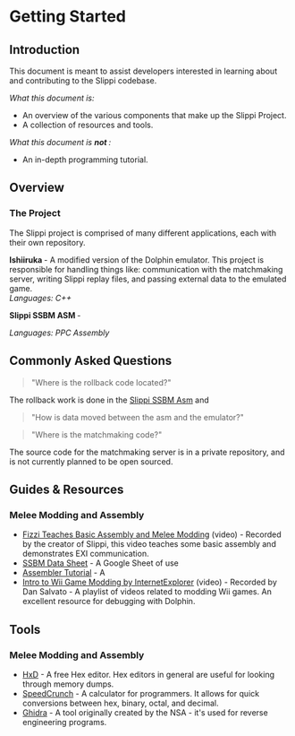# Getting Started

## Introduction
This document is meant to assist developers interested in learning about and contributing to the Slippi codebase. 

<i> What this document is: </i> <br>
* An overview of the various components that make up the Slippi Project. 
* A collection of resources and tools. 

<i> What this document is <b> not </b>: </i> <br>
* An in-depth programming tutorial.

## Overview

### The Project
The Slippi project is comprised of many different applications, each with their own repository.

<b> Ishiiruka </b> - A modified version of the Dolphin emulator. This project is responsible for handling things like: communication with the matchmaking server, writing Slippi replay files, and passing external data to the emulated game. 
<br> <i> Languages: C++ </i>

<b> Slippi SSBM ASM </b> - 


<i> Languages: PPC Assembly </i>


## Commonly Asked Questions
> "Where is the rollback code located?"  

The rollback work is done in the [Slippi SSBM Asm](https://github.com/project-slippi/slippi-ssbm-asm/search?p=1&q=rollback&unscoped_q=rollback) and  

> "How is data moved between the asm and the emulator?"

> "Where is the matchmaking code?"

The source code for the matchmaking server is in a private repository, and is not currently planned to be open sourced.

## Guides & Resources

### Melee Modding and Assembly
* [Fizzi Teaches Basic Assembly and Melee Modding](https://www.youtube.com/watch?v=NOq49h0tkBI) (video) - Recorded by the creator of Slippi, this video teaches some basic assembly and demonstrates EXI communication.
* [SSBM Data Sheet](https://docs.google.com/spreadsheets/d/1JX2w-r2fuvWuNgGb6D3Cs4wHQKLFegZe2jhbBuIhCG8/preview#gid=12) - A Google Sheet of use 
* [Assembler Tutorial](http://wiibrew.org/wiki/Assembler_Tutorial) - A 
* [Intro to Wii Game Modding by InternetExplorer](https://www.youtube.com/watch?v=IOyQhK2OCs0&list=PL6GfYYW69Pa2L8ZuT5lGrJoC8wOWvbIQv) (video) - Recorded by Dan Salvato - A playlist of videos related to modding Wii games. An excellent resource for debugging with Dolphin.

## Tools

### Melee Modding and Assembly
* [HxD](https://mh-nexus.de/en/hxd/) - A free Hex editor. Hex editors in general are useful for looking through memory dumps. 
* [SpeedCrunch](https://speedcrunch.org/) - A calculator for programmers. It allows for quick conversions between hex, binary, octal, and decimal. 
* [Ghidra](https://ghidra-sre.org/) - A tool originally created by the NSA - it's used for reverse engineering programs.